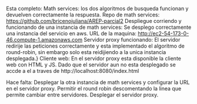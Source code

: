 Esta completo:
Math services: los dos algoritmos de busqueda funcionan y devuelven correctamente la respuesta. Repo de math services: https://github.com/bricenojuliana/AREP-parcial2 
Despliegue corriendo y funcionando de una instancia de math services: Se desplego correctamente una instancia del servicio en aws. URL de la maquina: http://ec2-54-173-0-46.compute-1.amazonaws.com
Servidor proxy funcionando: El servidor redirije las peticiones correctamente y esta implementado el algoritmo de round-robin, sin embargo solo esta reidijiendo a la unica instancia desplegada.}
Cliente web: En el servidor proxy esta disponible la cliente web con HTML y JS. Dado que el servidor aun no esta desplegado se accde a el a traves de http://localhost:8080/index.html

Hace falta:
Desplegar la otra instancia de math services y configurar la URL en el servidor proxy.
Permitir el round robin descomentando la linea que permite cambiar entre servidores.
Desplegar el servidor proxy.
